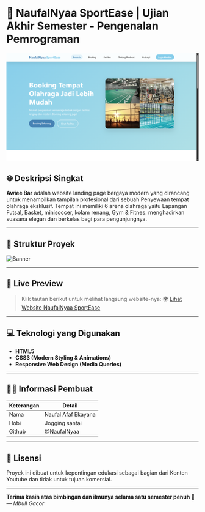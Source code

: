 # 🥃 NaufalNyaa SportEase | Ujian Akhir Semester - Pengenalan Pemrograman

![Banner](banner.png)

## 🌐 Deskripsi Singkat

**Awiee Bar** adalah website landing page bergaya modern yang dirancang untuk menampilkan tampilan profesional dari sebuah Penyewaan tempat olahraga eksklusif. Tempat ini memiliki 6 arena olahraga yaitu Lapangan Futsal, Basket, minisoccer, kolam renang, Gym & Fitnes. menghadirkan suasana elegan dan berkelas bagi para pengunjungnya.

---

## 📁 Struktur Proyek
![Banner](tree.png)

---

## 🔗 Live Preview

> Klik tautan berikut untuk melihat langsung website-nya:
🌍 [Lihat Website NaufalNyaa SportEase](https://mbullhexscript.github.io/Sports/)

---

## 💻 Teknologi yang Digunakan

- **HTML5**
- **CSS3 (Modern Styling & Animations)**
- **Responsive Web Design (Media Queries)**

---

## 🧑‍🎓 Informasi Pembuat

| Keterangan | Detail |
|-----------|--------|
| Nama      | Naufal Afaf Ekayana |
| Hobi       | Jogging santai |
| Github | @NaufalNyaa |

---

## 📜 Lisensi

Proyek ini dibuat untuk kepentingan edukasi sebagai bagian dari Konten Youtube dan tidak untuk tujuan komersial.

---

**Terima kasih atas bimbingan dan ilmunya selama satu semester penuh 🙏**
_— Mbull Gacor_
